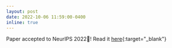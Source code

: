 ```yaml
---
layout: post
date: 2022-10-06 11:59:00-0400
inline: true
---
```

Paper accepted to NeurIPS 2022🥳! Read it [here](https://arxiv.org/pdf/2205.11894.pdf){:target="\_blank"}
